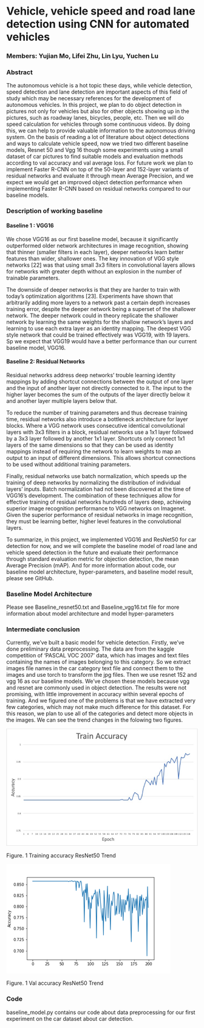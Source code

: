 # Vehicle,  vehicle speed and road lane detection using CNN for automated vehicles

### Members: Yujian Mo, Lifei Zhu, Lin Lyu, Yuchen Lu

### Abstract
The autonomous vehicle is a hot topic these days, while vehicle detection, speed detection and lane detection are important aspects of this field of study which may be necessary references for the development of autonomous vehicles. In this project, we plan to do object detection in pictures not only for vehicles but also for other objects showing up in the pictures, such as roadway lanes, bicycles, people, etc. Then we will do speed calculation for vehicles through some continuous videos. By doing this, we can help to provide valuable information to the autonomous driving system. On the basis of reading a lot of literature about object detections and ways to calculate vehicle speed, now we tried two different baseline models, Resnet 50 and Vgg 16 though some experiments using a small dataset of car pictures to find suitable models and evaluation methods according to val accuracy and val average loss. For future work we plan to implement Faster R-CNN on top of the 50-layer and 152-layer variants of residual networks and evaluate it through mean Average Precision, and we expect we would get an improved object detection performance when implementing Faster R-CNN based on residual networks compared to our baseline models. 

### Description of working baseline		
#### Baseline 1 : VGG16
We chose VGG16 as our first baseline model, because it significantly outperformed older network architectures in image recognition, showing that thinner (smaller filters in each layer), deeper networks learn better features than wider, shallower ones. The key innovation of VGG style networks [22] was that using small 3x3 filters in convolutional layers allows for networks with greater depth without an explosion in the number of trainable parameters. 

The downside of deeper networks is that they are harder to train with today’s optimization algorithms [23]. Experiments have shown that arbitrarily adding more layers to a network past a certain depth increases training error, despite the deeper network being a superset of the shallower network. The deeper network could in theory replicate the shallower network by learning the same weights for the shallow network’s layers and learning to use each extra layer as an identity mapping. The deepest VGG style network that could be trained effectively was VGG19, with 19 layers. Sp we expect that VGG19 would have a better performance than our current baseline model, VGG16.

#### Baseline 2: Residual Networks 		

Residual networks address deep networks’ trouble learning identity mappings by adding shortcut connections between the output of one layer and the input of another layer not directly connected to it. The input to the higher layer becomes the sum of the outputs of the layer directly below it and another layer multiple layers below that.  	

To reduce the number of training parameters and thus decrease training time, residual networks also introduce a bottleneck architecture for layer blocks. Where a VGG network uses consecutive identical convolutional layers with 3x3 filters in a block, residual networks use a 1x1 layer followed by a 3x3 layer followed by another 1x1 layer. Shortcuts only connect 1x1 layers of the same dimensions so that they can be used as identity mappings instead of requiring the network to learn weights to map an output to an input of different dimensions. This allows shortcut connections to be used without additional training parameters.	

Finally, residual networks use batch normalization, which speeds up the training of deep networks by normalizing the distribution of individual layers’ inputs. Batch normalization had not been discovered at the time of VGG16’s development. The combination of these techniques allow for effective training of residual networks hundreds of layers deep, achieving superior image recognition performance to VGG networks on Imagenet. Given the superior performance of residual networks in image recognition, they must be learning better, higher level features in the convolutional layers.

To summarize, in this project, we implemented VGG16 and ResNet50 for car detection for now, and we will complete the baseline model of road lane and vehicle speed detection in the future and evaluate their performance through standard evaluation metric for objection detection, the mean Average Precision (mAP). And for more information about code, our baseline model architecture, hyper-parameters, and baseline model result, please see GitHub.

### Baseline Model Architecture 

Please see Baseline_resnet50.txt and Baseline_vgg16.txt file for more information about model architecture and model hyper-parameters

### Intermediate conclusion
Currently, we’ve built a basic model for vehicle detection. Firstly, we’ve done preliminary data preprocessing. The data are from the kaggle competition of ‘PASCAL VOC 2007’ data, which has images and text files containing the names of images belonging to this category. So we extract images file names in the car category text file and connect them to the images and use torch to transform the jpg files. Then we use resnet 152 and vgg 16 as our baseline models. We’ve chosen these models because vgg and resnet are commonly used in object detection.
The results were not promising, with little improvement in accuracy within several epochs of training. And we figured one of the problems is that we have extracted very few categories, which may not make much difference for this dataset. For this reason, we plan to use all of the categories and detect more objects in the images. We can see the trend changes in the folowing two figures.

![](pics/Train_accu_ResNet50.jpg)

Figure. 1 Training accuracy ResNet50 Trend

![](pics/Val_acc_Resnet50.jpg)

Figure. 1 Val accuracy ResNet50 Trend

### Code
baseline_model.py contains our code about data preprocessing for our first experiment on the car dataset about car detection.
